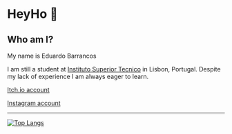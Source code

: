 # HeyHo 👋

## Who am I?

My name is Eduardo Barrancos

I am still a student at [Instituto Superior Tecnico](https://tecnico.ulisboa.pt/pt/) in Lisbon, Portugal.
Despite my lack of experience I am always eager to learn.

[Itch.io account](https://pessego.itch.io)

[Instagram account](https://www.instagram.com/reallyokeyfruit/)

---

[![Top Langs](https://github-readme-stats.vercel.app/api/top-langs?username=EdBarrancos&theme=merko)](https://github.com/anuraghazra/github-readme-stats)

<!--
**EdBarrancos/EdBarrancos** is a ✨ _special_ ✨ repository because its `README.md` (this file) appears on your GitHub profile.

Here are some ideas to get you started:

- 🔭 I’m currently working on ...
- 🌱 I’m currently learning ...
- 👯 I’m looking to collaborate on ...
- 🤔 I’m looking for help with ...
- 💬 Ask me about ...
- 📫 How to reach me: ...
- 😄 Pronouns: ...
- ⚡ Fun fact: ...
-->
